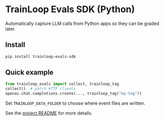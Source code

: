 # TrainLoop Evals SDK (Python)

Automatically capture LLM calls from Python apps so they can be graded later.

## Install

```bash
pip install trainloop-evals-sdk
```

## Quick example

```python
from trainloop_evals import collect, trainloop_tag
collect()  # patch HTTP clients
openai.chat.completions.create(..., trainloop_tag("my-tag"))
```

Set `TRAINLOOP_DATA_FOLDER` to choose where event files are written.

See the [project README](../../README.md) for more details.
